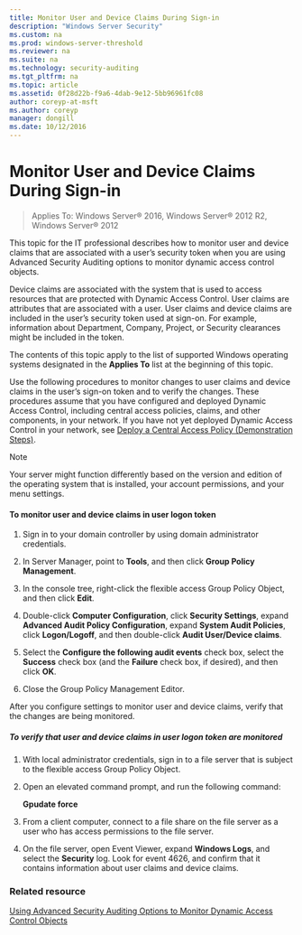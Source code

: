 ```yaml
---
title: Monitor User and Device Claims During Sign-in
description: "Windows Server Security"
ms.custom: na
ms.prod: windows-server-threshold
ms.reviewer: na
ms.suite: na
ms.technology: security-auditing
ms.tgt_pltfrm: na
ms.topic: article
ms.assetid: 0f28d22b-f9a6-4dab-9e12-5bb96961fc08
author: coreyp-at-msft
ms.author: coreyp
manager: dongill
ms.date: 10/12/2016
---
```

# Monitor User and Device Claims During Sign-in

>Applies To: Windows Server&reg; 2016, Windows Server&reg; 2012 R2, Windows Server&reg; 2012

This topic for the IT professional describes how to monitor user and device claims that are associated with a user’s security token when you are using Advanced Security Auditing options to monitor dynamic access control objects.

Device claims are associated with the system that is used to access resources that are protected with Dynamic Access Control. User claims are attributes that are associated with a user. User claims and device claims are included in the user’s security token used at sign-on. For example, information about Department, Company, Project, or Security clearances might be included in the token.

The contents of this topic apply to the list of supported Windows operating systems designated in the **Applies To** list at the beginning of this topic.

Use the following procedures to monitor changes to user claims and device claims in the user’s sign-on token and to verify the changes. These procedures assume that you have configured and deployed Dynamic Access Control, including central access policies, claims, and other components, in your network. If you have not yet deployed Dynamic Access Control in your network, see [Deploy a Central Access Policy (Demonstration Steps)](http://technet.microsoft.com/library/hh846167.aspx).

> [!NOTE]
> Your server might function differently based on the version and edition of the operating system that is installed, your account permissions, and your menu settings.

#### To monitor user and device claims in user logon token

1.  Sign in to your domain controller by using domain administrator credentials.

2.  In Server Manager, point to **Tools**, and then click **Group Policy Management**.

3.  In the console tree, right-click the flexible access Group Policy Object, and then click **Edit**.

4.  Double-click **Computer Configuration**, click **Security Settings**, expand **Advanced Audit Policy Configuration**, expand **System Audit Policies**, click **Logon/Logoff**, and then double-click **Audit User/Device claims**.

5.  Select the **Configure the following audit events** check box, select the **Success** check box (and the **Failure** check box, if desired), and then click **OK**.

6.  Close the Group Policy Management Editor.

After you configure settings to monitor user and device claims, verify that the changes are being monitored.

##### To verify that user and device claims in user logon token are monitored

1.  With local administrator credentials, sign in to a file server that is subject to the flexible access Group Policy Object.

2.  Open an elevated command prompt, and run the following command:

    **Gpudate force**

3.  From a client computer, connect to a file share on the file server as a user who has access permissions to the file server.

4.  On the file server, open Event Viewer, expand **Windows Logs**, and select the **Security** log. Look for event 4626, and confirm that it contains information about user claims and device claims.

### Related resource
[Using Advanced Security Auditing Options to Monitor Dynamic Access Control Objects](../Using-Advanced-Security-Auditing-Options-to-Monitor-Dynamic-Access-Control-Objects.md)


